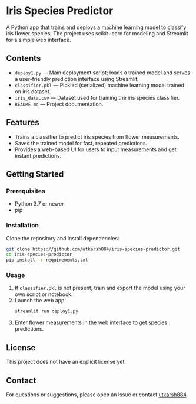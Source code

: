 # Iris Species Predictor

A Python app that trains and deploys a machine learning model to classify iris flower species. The project uses scikit-learn for modeling and Streamlit for a simple web interface.

## Contents

- `deploy1.py` — Main deployment script; loads a trained model and serves a user-friendly prediction interface using Streamlit.
- `classifier.pkl` — Pickled (serialized) machine learning model trained on iris dataset.
- `iris_data.csv` — Dataset used for training the iris species classifier.
- `README.md` — Project documentation.

## Features

- Trains a classifier to predict iris species from flower measurements.
- Saves the trained model for fast, repeated predictions.
- Provides a web-based UI for users to input measurements and get instant predictions.

## Getting Started

### Prerequisites

- Python 3.7 or newer
- pip

### Installation

Clone the repository and install dependencies:
```bash
git clone https://github.com/utkarsh884/iris-species-predictor.git
cd iris-species-predictor
pip install -r requirements.txt
```

### Usage

1. If `classifier.pkl` is not present, train and export the model using your own script or notebook.
2. Launch the web app:
    ```bash
    streamlit run deploy1.py
    ```
3. Enter flower measurements in the web interface to get species predictions.

## License

This project does not have an explicit license yet.

## Contact

For questions or suggestions, please open an issue or contact [utkarsh884](https://github.com/utkarsh884).
